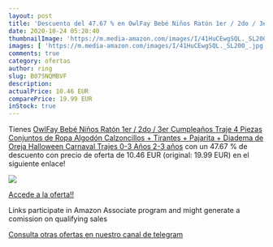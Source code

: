 ```yaml
---
layout: post
title: 'Descuento del 47.67 % en OwlFay Bebé Niños Ratón 1er / 2do / 3er '
date: 2020-10-24 05:28:40
thumbnailImage: 'https://m.media-amazon.com/images/I/41HuCEwgSQL._SL200_.jpg'
images: [ 'https://m.media-amazon.com/images/I/41HuCEwgSQL._SL200_.jpg' ]
comments: true
category: ofertas
author: ring
slug: B07SNQMBVF
description:
actualPrice: 10.46 EUR
comparePrice: 19.99 EUR
inStock: true
---
```


Tienes [OwlFay Bebé Niños Ratón 1er / 2do / 3er Cumpleaños Traje 4 Piezas Conjuntos de Ropa Algodón Calzoncillos + Tirantes + Pajarita + Diadema de Oreja Halloween Carnaval Trajes 0-3 Años 2-3 años](https://www.amazon.es/dp/B07SNQMBVF/?tag=tolees-21) con un 47.67 % de descuento con precio de oferta de 10.46 EUR (original: 19.99 EUR) en el siguiente enlace!

[![](https://m.media-amazon.com/images/I/41HuCEwgSQL._SL200_.jpg)](https://www.amazon.es/dp/B07SNQMBVF/?tag=tolees-21)

[Accede a la oferta!!](https://www.amazon.es/dp/B07SNQMBVF/?tag=tolees-21)

Links participate in Amazon Associate program and might generate a comission on qualifying sales

[Consulta otras ofertas en nuestro canal de telegram](https://t.me/s/ofertas25)
